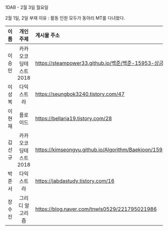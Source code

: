 1DAB - 2월 3일 월요일

2월 1일, 2일 부재 이유 : 활동 인원 모두가 동아리 MT를 다녀왔다.

| 이름 | 개인 주제 | 게시물 주소 |
| :------: | :----------: | :---------------------------------------------------------- |
| 이승민 | 카카오코딩테스트2018 | https://steampower33.github.io/백준/백준-15953-상금-헌터/ |
| 이성복 | 다익스트라 | https://seungbok3240.tistory.com/47 |
| 이현재 | 플로이드 | https://bellaria19.tistory.com/28 |
| 김선규 | 카카오코딩테스트2018 | https://kimseongyu.github.io/Algorithm/Baekjoon/15953.html |
| 박준서 | 다익스트라 | https://jabdastudy.tistory.com/16 |
| 장수진 | 그리디 알고리즘 | https://blog.naver.com/tnwls0529/221795021986 |